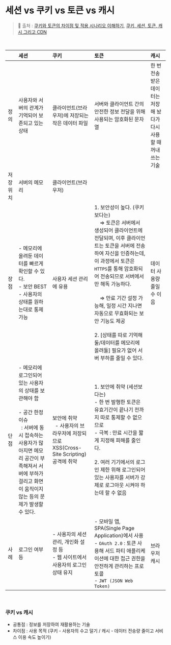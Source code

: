 # 세션 vs 쿠키 vs 토큰 vs 캐시

> 🔗 출처 : [쿠키와 토큰의 차이점 및 적용 시나리오 이해하기](https://f-lab.kr/insight/understanding-cookies-and-tokens), [쿠키, 세션, 토큰, 캐시 그리고 CDN](https://hongong.hanbit.co.kr/%EC%99%84%EB%B2%BD-%EC%A0%95%EB%A6%AC-%EC%BF%A0%ED%82%A4-%EC%84%B8%EC%85%98-%ED%86%A0%ED%81%B0-%EC%BA%90%EC%8B%9C-%EA%B7%B8%EB%A6%AC%EA%B3%A0-cdn/)

<br/>

||세션|쿠키|토큰| 캐시|
|:---|:---|:---|:---|:---|
|정의|사용자와 서버의 관계가 기억되어 보존되고 있는 상태|클라이언트(브라우저)에 저장되는 작은 데이터 파일|서버와 클라이언트 간의 안전한 정보 전달을 위해 사용되는 암호화된 문자열|한 번 전송받은 데이터는 저장해 놨다가 다시 사용할 때 꺼내 쓰는 기술|
|저장 위치|서버의 메모리|클라이언트(브라우저)||
|장점| - 메모리에 올려둔 데이터를 빠르게 확인할 수 있다. <br/> - 보안 BEST <br/> - 사용자의 상태를 원하는대로 통제 가능  |사용자 세션 관리에 유용 |1. 보안성이 높다. (쿠키보다는) <br/> &nbsp; &nbsp; ⇒ 토큰은 서버에서 생성되어 클라이언트에 전달되며, 이후 클라이언트는 토큰을 서버에 전송하여 자신을 인증하는데, 이 과정에서 토큰은 <code>HTTPS</code>를 통해 암호화되어 전송되므로 서버에서만 해독 가능하다. <br/> <br/> &nbsp; &nbsp; ⇒ 만료 기간 설정 가능해, 일정 시간 지나면 자동으로 무효화되는 보안 기능도 제공 <br/><br/> 2. [상태를 따로 기억해둘/데이터를 메모리에 올려둘] 필요가 없어 서버 부하를 줄일 수 있다. |데이터 사용량 줄일 수 이음|
|단점|- 메모리에 로그인되어 있는 사용자의 상태를 보관해야 함 <br/><br/>- 공간 한정 이슈 <br/> &nbsp; : 서버에 동시 접속하는 사용자가 많아지면 메모리 공간이 부족해져서 서버에 부하가 걸리고 화면이 움직이지 않는 등의 문제가 발생할 수 있다.|보안에 취약 <br/> &nbsp; - 사용자의 브라우저에 저장되므로 XSS(Cross-Site Scripting) 공격에 취약|1. 보안에 취약 (세션보다는) <br/> - 한 번 발행한 토큰은 유효기간이 끝나기 전까지 따로 통제할 수 없으므로 <br/> - 극복 : 만료 시간을 짧게 지정해 피해를 줄인다. <br/> <br/> 2. 여러 기기에서의 로그인 제한 위해 로그인되어 있는 사용자를 서버가 강제로 로그아웃 시켜야 하는데 할 수 없음||
|사례|로그인 여부 등|- 사용자의 세션 관리, 개인화 설정 등 <br/> - 웹 사이트에서 사용자의 로그인 상태 유지|- 모바일 앱, SPA(Single Page Application)에서 사용 <br/> -  ```OAuth 2.0``` : 토큰 사용해 서드 파티 애플리케이션에 대한 접근 권한을 안전하게 관리하는 프로토콜 <br/> -  ```JWT (JSON Web Token)```|브라우저 캐시|

<br/>

### 쿠키 vs 캐시
- 공통점 : 정보를 저장하여 재활용하는 기술
- 차이점 : 사용 목적 (쿠키 - 사용자의 수고 덜기 / 캐시 - 데이터 전송량 줄이고 서비스 이용 속도 높이기)
